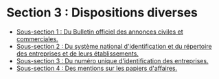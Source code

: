 # Section 3 : Dispositions diverses

- [Sous-section 1 : Du Bulletin officiel des annonces civiles et commerciales.](sous-section-1)
- [Sous-section 2 : Du système national d'identification et du répertoire des entreprises et de leurs établissements.](sous-section-2)
- [Sous-section 3 : Du numéro unique d'identification des entreprises.](sous-section-3)
- [Sous-section 4 : Des mentions sur les papiers d'affaires.](sous-section-4)
